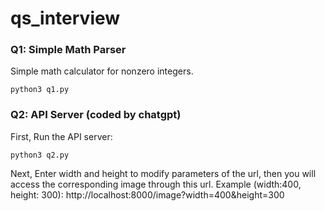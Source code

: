 # qs_interview

### Q1: Simple Math Parser
Simple math calculator for nonzero integers.
```
python3 q1.py
```

### Q2: API Server (coded by chatgpt)
First, Run the API server:
```
python3 q2.py
```

Next, Enter width and height to modify parameters of the url, then you will access the corresponding image through this url.
Example (width:400, height: 300): http://localhost:8000/image?width=400&height=300
